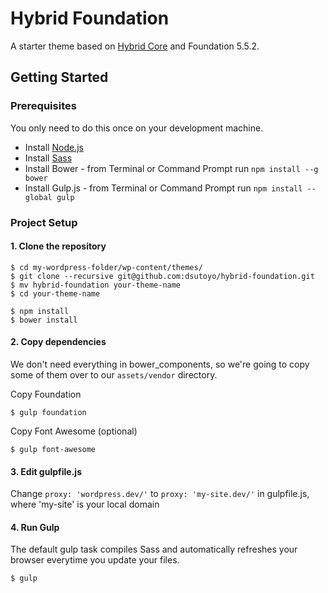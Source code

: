 # Hybrid Foundation

A starter theme based on <a href="http://http://themehybrid.com/hybrid-core/">Hybrid Core</a> and Foundation 5.5.2.

## Getting Started
### Prerequisites

You only need to do this once on your development machine.

* Install <a href="https://nodejs.org/download/" title="Permalink to the Node.js website for download instructions">Node.js</a>
* Install <a href="http://sass-lang.com/install" title="Permalink to the Sass website for install instructions">Sass</a>
* Install Bower - from Terminal or Command Prompt run `npm install --g bower`
* Install Gulp.js - from Terminal or Command Prompt run `npm install --global gulp`

### Project Setup

#### 1. Clone the repository

```
$ cd my-wordpress-folder/wp-content/themes/
$ git clone --recursive git@github.com:dsutoyo/hybrid-foundation.git
$ mv hybrid-foundation your-theme-name
$ cd your-theme-name

$ npm install
$ bower install
```

#### 2. Copy dependencies

We don't need everything in bower_components, so we're going to copy some of them over to our `assets/vendor` directory.

Copy Foundation

```
$ gulp foundation
```

Copy Font Awesome (optional)

```
$ gulp font-awesome
```

#### 3. Edit gulpfile.js

Change `proxy: 'wordpress.dev/'` to `proxy: 'my-site.dev/'` in gulpfile.js, where 'my-site' is your local domain

#### 4. Run Gulp

The default gulp task compiles Sass and automatically refreshes your browser everytime you update your files.

```
$ gulp
```